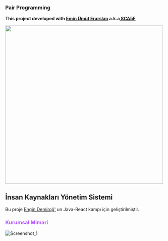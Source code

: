 ### Pair Programming

<b>This project developed with <a href="https://github.com/8CA5F" target="_blank">Emin Ümüt Erarslan</a>
a.k.a<a href="https://github.com/8CA5F" target="_blank"> 8CA5F</a></b>

<img src="https://user-images.githubusercontent.com/61664693/123968692-23a69500-d9c0-11eb-8207-0e7528063d14.png" width="500">

[comment]: <> (![logo]&#40;https://user-images.githubusercontent.com/61664693/123968698-243f2b80-d9c0-11eb-9908-877ff3e873ab.png&#41;)

<h2>
İnsan Kaynakları Yönetim Sistemi
</h2>
<p>
Bu proje <a href="https://www.kodlama.io/courses/1332369/author_bio">
Engin Demiroğ'</a> un Java-React kampı için geliştirilmiştir.
</p>

### <span style="color:#b453ff;">Kurumsal Mimari</span>

[comment]: <> (![mm]&#40;https://user-images.githubusercontent.com/61664693/117733028-8a49d680-b1f9-11eb-9e88-d4950a59ca08.png&#41;)
![Screenshot_1](https://user-images.githubusercontent.com/61664693/123968088-995e3100-d9bf-11eb-9c08-e6270b49e62f.png)
